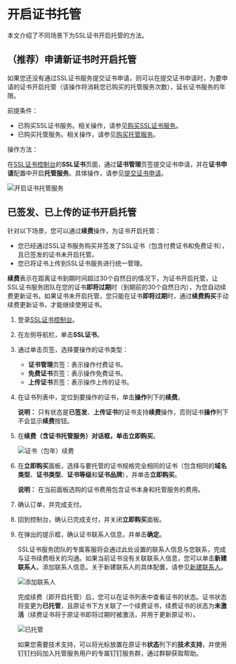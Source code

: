 # 开启证书托管

本文介绍了不同场景下为SSL证书开启托管的方法。

## （推荐）申请新证书时开启托管

如果您还没有通过SSL证书服务提交证书申请，则可以在提交证书申请时，为要申请的证书开启托管（该操作将消耗您已购买的托管服务次数），延长证书服务的年限。

前提条件：

-   已购买SSL证书服务。相关操作，请参见[购买SSL证书服务](/cn.zh-CN/证书购买/购买SSL证书服务.md)。
-   已购买托管服务。相关操作，请参见[购买托管服务](/cn.zh-CN/证书托管与续费/购买托管服务.md)。

操作方法：

在[SSL证书控制台](https://yundunnext.console.aliyun.com/?p=cas)的**SSL证书**页面，通过**证书管理**页签提交证书申请，并在**证书申请**配置中开启**托管服务**。具体操作，请参见[提交证书申请](/cn.zh-CN/证书申请/提交证书申请.md)。

![开启证书托管服务](https://static-aliyun-doc.oss-accelerate.aliyuncs.com/assets/img/zh-CN/0782198161/p206907.png)

## 已签发、已上传的证书开启托管

针对以下场景，您可以通过**续费**操作，为证书开启托管：

-   您已经通过SSL证书服务购买并签发了SSL证书（包含付费证书和免费证书），且已签发的证书未开启托管。
-   您已将证书上传到SSL证书服务进行统一管理。

**续费**表示在距离证书到期时间超过30个自然日的情况下，为证书开启托管，让SSL证书服务团队在您的证书**即将过期**时（到期前的30个自然日内），为您自动续费更新证书。如果证书未开启托管，您只能在证书**即将过期**时，通过**续费购买**手动续费更新证书，才能继续使用证书。

1.  登录[SSL证书控制台](https://yundunnext.console.aliyun.com/?p=cas)。

2.  在左侧导航栏，单击**SSL证书**。

3.  通过单击页签，选择要操作的证书类型：

    -   **证书管理**页签：表示操作付费证书。
    -   **免费证书**页签：表示操作免费证书。
    -   **上传证书**页签：表示操作上传的证书。
4.  在证书列表中，定位到要操作的证书，单击**操作**列下的**续费**。

    **说明：** 只有状态是**已签发**、**上传证书**的证书支持**续费**操作，否则证书**操作**列下不会显示**续费**按钮。

5.  在**续费（含证书托管服务）**对话框，单击**立即购买**。

    ![证书（包年）续费](https://static-aliyun-doc.oss-accelerate.aliyuncs.com/assets/img/zh-CN/9659820261/p209876.png)

6.  在**立即购买**面板，选择与要托管的证书规格完全相同的证书（包含相同的**域名类型**、**证书类型**、**证书等级**和**证书品牌**），并单击**立即购买**。

    **说明：** 在当前面板选购的证书费用包含证书本身和托管服务的费用。

7.  确认订单，并完成支付。

8.  回到控制台，确认已完成支付，并关闭**立即购买**面板。

9.  在弹出的提示框，确认证书联系人信息，并单击**确定**。

    SSL证书服务团队的专属客服将会通过此处设置的联系人信息与您联系，完成与证书续费相关的沟通。如果当前证书没有关联联系人信息，您可以单击**新建联系人**，添加联系人信息。关于新建联系人的具体配置，请参见[新建联系人](/cn.zh-CN/申请信息管理/管理联系人.md)。

    ![添加联系人](https://static-aliyun-doc.oss-accelerate.aliyuncs.com/assets/img/zh-CN/9659820261/p210641.png)

    完成续费（即开启托管）后，您可以在证书列表中查看证书的状态。证书状态将变更为**已托管**，且原证书下方关联了一个续费证书，续费证书的状态为**未激活**（续费证书将于原证书即将过期时被激活，并用于更新原证书）。

    ![已托管](https://static-aliyun-doc.oss-accelerate.aliyuncs.com/assets/img/zh-CN/9659820261/p269915.png)

    如果您需要技术支持，可以将光标放置在原证书**状态**列下的**技术支持**，并使用钉钉扫码加入托管服务用户的专属钉钉服务群，通过群聊获取帮助。


